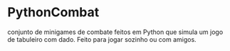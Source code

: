 # PythonCombat
conjunto de minigames de combate feitos em Python que simula um jogo de tabuleiro com dado. Feito para jogar sozinho ou com amigos.
